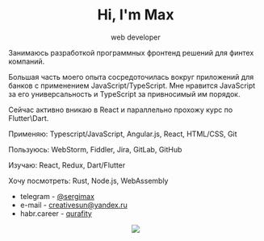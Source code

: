 <h1 align="center">Hi, I'm Max</h1>

<p align="center">web developer</p>

Занимаюсь разработкой программных фронтенд решений для финтех компаний.

Большая часть моего опыта сосредоточилась вокруг приложений для банков с применением JavaScript/TypeScript.
Мне нравится JavaScript за его универсальность и TypeScript за привносимый им порядок.

Сейчас активно вникаю в React и параллельно прохожу курс по Flutter\Dart.


Применяю:
Typescript/JavaScript, Angular.js, React, HTML/CSS, Git﻿

Пользуюсь:
WebStorm, Fiddler, Jira, GitLab, GitHub

Изучаю:
React,﻿ Redux, Dart/Flutter

Хочу посмотреть:
Rust,﻿ Node.js, WebAssembly

  - telegram - [@sergimax](https://t.me/sergimax)
  - e-mail - [creativesun@yandex.ru](mailto:creativesun@yandex.ru)
  - habr.career - [qurafity](https://career.habr.com/qurafity) 

<p align="center">
  <img src="https://github-readme-stats.vercel.app/api/top-langs/?username=sergimax&layout=compact&hide=html">
</p>
